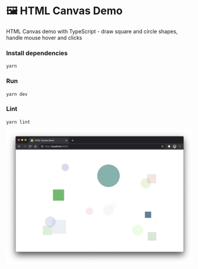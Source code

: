 # 🖼 HTML Canvas Demo

HTML Canvas demo with TypeScript - draw square and circle shapes, handle mouse hover and clicks

### Install dependencies
```
yarn
```

### Run
```
yarn dev
```

### Lint
```
yarn lint
```

![Alt text](/assets/screenshot.png "Optional Title")
